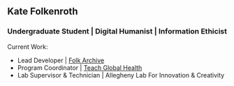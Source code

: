## Kate Folkenroth
### Undergraduate Student | Digital Humanist | Information Ethicist

Current Work:
  - Lead Developer | [Folk Archive](github.com/Folk-Archive)
  - Program Coordinator | [Teach Global Health](teachglobalhealth.org)
  - Lab Supervisor & Technician | Allegheny Lab For Innovation & Creativity
